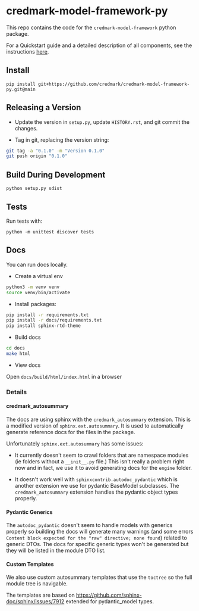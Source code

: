 # credmark-model-framework-py

This repo contains the code for the `credmark-model-framework` python package.

For a Quickstart guide and a detailed description of all components, see the instructions [here](https://github.com/credmark/credmark-models-py/blob/main/README.md).

## Install

```
pip install git+https://github.com/credmark/credmark-model-framework-py.git@main
```

## Releasing a Version

- Update the version in `setup.py`, update `HISTORY.rst`, and git commit the changes.

- Tag in git, replacing the version string:

```bash
git tag -a "0.1.0" -m "Version 0.1.0"
git push origin "0.1.0"
```

## Build During Development

```
python setup.py sdist
```

## Tests

Run tests with:

```
python -m unittest discover tests
```

## Docs

You can run docs locally.

- Create a virtual env

```bash
python3 -m venv venv
source venv/bin/activate
```

- Install packages:

```bash
pip install -r requirements.txt
pip install -r docs/requirements.txt
pip install sphinx-rtd-theme
```

- Build docs

```bash
cd docs
make html
```

- View docs

Open `docs/build/html/index.html` in a browser

### Details

#### credmark_autosummary

The docs are using sphinx with the `credmark_autosummary` extension. This is a modified version of `sphinx.ext.autosummary`. It is used to automatically generate reference docs for the files in the package.

Unfortunately `sphinx.ext.autosummary` has some issues:

- It currently doesn't seem to crawl folders that are namespace modules (ie folders without a `__init__.py` file.) This isn't really a problem right now and in fact, we use it to avoid generating docs for the `engine` folder.

- It doesn't work well with `sphinxcontrib.autodoc_pydantic` which is another extension we use for pydantic BaseModel subclasses. The `credmark_autosummary` extension handles the pydantic object types properly.

#### Pydantic Generics

The `autodoc_pydantic` doesn't seem to handle models with generics properly so building the docs will generate many warnings (and some errors `Content block expected for the "raw" directive; none found`) related to generic DTOs. The docs for specific generic types won't be generated but they will be listed in the module DTO list.

#### Custom Templates

We also use custom autosummary templates that use the `toctree` so the full module tree is navigable.

The templates are based on https://github.com/sphinx-doc/sphinx/issues/7912 extended for pydantic_model types.
